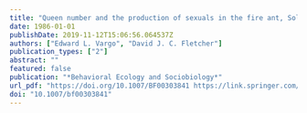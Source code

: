 ```yaml
---
title: "Queen number and the production of sexuals in the fire ant, Solenopsis invicta (Hymenoptera: Formicidae)"
date: 1986-01-01
publishDate: 2019-11-12T15:06:56.064537Z
authors: ["Edward L. Vargo", "David J. C. Fletcher"]
publication_types: ["2"]
abstract: ""
featured: false
publication: "*Behavioral Ecology and Sociobiology*"
url_pdf: "https://doi.org/10.1007/BF00303841 https://link.springer.com/content/pdf/10.1007%2FBF00303841.pdf"
doi: "10.1007/bf00303841"
---
```


